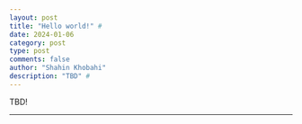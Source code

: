 ```yaml
---
layout: post
title: "Hello world!" #
date: 2024-01-06
category: post
type: post
comments: false
author: "Shahin Khobahi"
description: "TBD" # 
---
```


TBD!

-----

